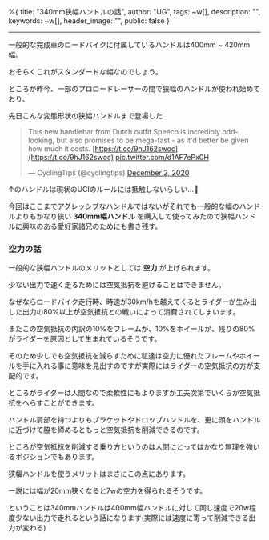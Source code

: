 %{
  title: "340mm狭幅ハンドルの話",
  author: "UG",
  tags: ~w[],
  description: "",
  keywords: ~w[],
  header_image: "",
  public: false
}

---
一般的な完成車のロードバイクに付属しているハンドルは400mm ~ 420mm幅。

おそらくこれがスタンダードな幅なのでしょう。

ところが昨今、一部のプロロードレーサーの間で狭幅のハンドルが使われ始めており、

先日こんな変態形状の狭幅ハンドルまで登場した&nbsp;

> This new handlebar from Dutch outfit Speeco is incredibly odd-looking, but also promises to be mega-fast - as it'd better be given how much it costs. [https://t.co/9hJ162swoc](https://t.co/9hJ162swoc) [pic.twitter.com/d1AF7ePx0H](https://t.co/d1AF7ePx0H)
>
> — CyclingTips (@cyclingtips) [December 2, 2020](https://twitter.com/cyclingtips/status/1334269981287018496?ref_src=twsrc%5Etfw)

↑のハンドルは現状のUCIのルールには抵触しないらしい...🤔

今回はここまでアグレッシブなハンドルではないがそれでも一般的な幅のハンドルよりもかなり狭い **340mm幅ハンドル** を購入して使ってみたので狭幅ハンドルに興味のある愛好家諸兄のためにも書き残す。

### 空力の話

一般的な狭幅ハンドルのメリットとしては **空力** が上げられます。



少ない出力で速く走るためには空気抵抗を避けることはできません。

なぜならロードバイク走行時、時速が30km/hを越えてくるとライダーが生み出した出力の80%以上が空気抵抗との戦いによって消費されてしまいます。

またこの空気抵抗の内訳の10%をフレームが、10%をホイールが、残りの80%がライダーを原因として生まれているそうです。



そのため少しでも空気抵抗を減らすために私達は空力に優れたフレームやホイールを手に入れる事に意味を見出すのですが実際にはライダーの空気抵抗の方が支配的です。

ところがライダーは人間なので柔軟性にもよりますが工夫次第でいくらか空気抵抗をへらすことができます。

ハンドル肩部を持つよりもブラケットやドロップハンドルを、更に頭をハンドルに近づけて脇を締めるともっと空気抵抗を削減できるのです。

ところが空気抵抗を削減する乗り方というのは人間にとってはかなり無理を強いるポジションでもあります。



狭幅ハンドルを使うメリットはまさにこの点にあります。

一説には幅が20mm狭くなると7wの空力を得られるそうです。

ということは340mmハンドルは400mm幅ハンドルに対して同じ速度で20w程度少ない出力で走れるという話になります(実際には速度に寄って削減できる出力が変わる)





















 <script async="" charset="utf-8" src="https://platform.twitter.com/widgets.js"></script>

